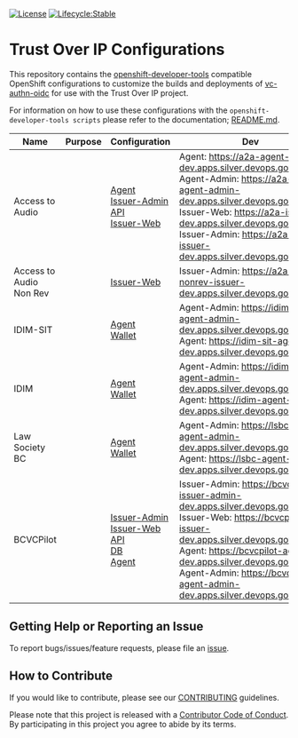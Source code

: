 [![License](https://img.shields.io/badge/License-Apache%202.0-blue.svg)](LICENSE)
[![Lifecycle:Stable](https://img.shields.io/badge/Lifecycle-Stable-97ca00)](https://github.com/bcgov/repomountie/blob/master/doc/lifecycle-badges.md)

# Trust Over IP Configurations

This repository contains the [openshift-developer-tools](https://github.com/BCDevOps/openshift-developer-tools/tree/master/bin) compatible OpenShift configurations to customize the builds and deployments of [vc-authn-oidc](https://github.com/bcgov/vc-authn-oidc) for use with the Trust Over IP project.

For information on how to use these configurations with the `openshift-developer-tools scripts` please refer to the documentation; [README.md](https://github.com/BCDevOps/openshift-developer-tools/blob/master/bin/README.md).  

|Name|Purpose|Configuration|Dev|Test|Prod|Notes|  
|---|---|---|---|---|---|---|
|Access to Audio||[Agent](openshift/templates/issuer-agent/issuer-agent-deploy.a2a.param)<br/> [Issuer-Admin](openshift/templates/issuer-admin/issuer-admin-deploy.a2a.param)<br/> [API](openshift/templates/issuer-api/issuer-api-deploy.a2a.param)<br/> [Issuer-Web](openshift/templates/issuer-web/issuer-web-deploy.a2a.param)|Agent: https://a2a-agent-dev.apps.silver.devops.gov.bc.ca/<br/> Agent-Admin: https://a2a-agent-admin-dev.apps.silver.devops.gov.bc.ca/<br/> Issuer-Web: https://a2a-issuer-dev.apps.silver.devops.gov.bc.ca/<br/> Issuer-Admin: https://a2a-issuer-dev.apps.silver.devops.gov.bc.ca/|Agent: https://a2a-agent-test.apps.silver.devops.gov.bc.ca/<br/> Agent-Admin: https://a2a-agent-admin-test.apps.silver.devops.gov.bc.ca/<br/> Issuer-Web: https://a2a-issuer-test.apps.silver.devops.gov.bc.ca/<br/> Issuer-Admin: https://a2a-issuer-test.apps.silver.devops.gov.bc.ca/|||
|Access to Audio Non Rev||[Issuer-Web](openshift/templates/issuer-web/issuer-web-deploy.a2a-nonrev.param)|Issuer-Admin: https://a2a-nonrev-issuer-dev.apps.silver.devops.gov.bc.ca/|Issuer-Admin: https://a2a-nonrev-issuer-dev.apps.silver.devops.gov.bc.ca/|||
|IDIM-SIT||[Agent](openshift/templates/issuer-agent/issuer-agent-deploy.idim-sit.param)<br/> [Wallet](openshift/templates/issuer-wallet/issuer-wallet-deploy.idim-sit.param)|Agent-Admin: https://idim-sit-agent-admin-dev.apps.silver.devops.gov.bc.ca/<br/> Agent: https://idim-sit-agent-dev.apps.silver.devops.gov.bc.ca/||||
|IDIM||[Agent](openshift/templates/issuer-agent/issuer-agent-deploy.idim.param)<br/> [Wallet](openshift/templates/issuer-wallet/issuer-wallet-deploy.idim.param)|Agent-Admin: https://idim-agent-admin-dev.apps.silver.devops.gov.bc.ca/<br/> Agent: https://idim-agent-dev.apps.silver.devops.gov.bc.ca/||||
|Law Society BC||[Agent](openshift/templates/issuer-agent/issuer-agent-deploy.lsbc.param)<br/> [Wallet](openshift/templates/issuer-wallet/issuer-wallet-deploy.lsbc.param)|Agent-Admin: https://lsbc-agent-admin-dev.apps.silver.devops.gov.bc.ca/<br/> Agent: https://lsbc-agent-dev.apps.silver.devops.gov.bc.ca/|Agent-Admin: https://lsbc-agent-admin-test.apps.silver.devops.gov.bc.ca/<br/> Agent: https://lsbc-agent-test.apps.silver.devops.gov.bc.ca/|Agent-Admin: https://lsbc-agent-admin.apps.silver.devops.gov.bc.ca/<br/> Agent: https://lsbc-agent.apps.silver.devops.gov.bc.ca/||
|BCVCPilot||[Issuer-Admin](openshift/templates/issuer-admin/issuer-admin-deploy.bcvcpilot.param)<br/> [Issuer-Web](openshift/templates/issuer-web/issuer-web-deploy.bcvcpilot.param)<br/> [API](openshift/templates/issuer-api/issuer-api-deploy.bcvcpilot.param)<br/> [DB](openshift/templates/issuer-db/issuer-db-deploy.bcvcpilot.param)<br/> [Agent](openshift/templates/issuer-agent/issuer-agent-deploy.bcvcpilot.param)|Issuer-Admin: https://bcvcpilot-issuer-admin-dev.apps.silver.devops.gov.bc.ca/<br/> Issuer-Web: https://bcvcpilot-issuer-dev.apps.silver.devops.gov.bc.ca/<br/> Agent: https://bcvcpilot-agent-dev.apps.silver.devops.gov.bc.ca/<br/> Agent-Admin: https://bcvcpilot-agent-admin-dev.apps.silver.devops.gov.bc.ca/|Issuer-Admin: https://bcvcpilot-issuer-admin-test.apps.silver.devops.gov.bc.ca/<br/> Issuer-Web: https://bcvcpilot-issuer-test.apps.silver.devops.gov.bc.ca/<br/> Agent: https://bcvcpilot-agent-test.apps.silver.devops.gov.bc.ca/<br/> Agent-Admin: https://bcvcpilot-agent-admin-test.apps.silver.devops.gov.bc.ca/|Issuer-Admin: https://bcvcpilot-issuer-admin.vonx.io/<br/> Issuer-Web: https://bcvcpilot-issuer.vonx.io/<br/> Agent: https://bcvcpilot-agent.vonx.io/<br/> Agent-Admin: https://bcvcpilot-agent-admin.vonx.io||



## Getting Help or Reporting an Issue

To report bugs/issues/feature requests, please file an [issue](../../issues).

## How to Contribute

If you would like to contribute, please see our [CONTRIBUTING](./CONTRIBUTING.md) guidelines.

Please note that this project is released with a [Contributor Code of Conduct](./CODE_OF_CONDUCT.md). 
By participating in this project you agree to abide by its terms.